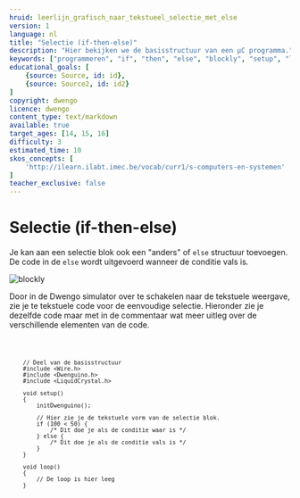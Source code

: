 ```yaml
---
hruid: leerlijn_grafisch_naar_tekstueel_selectie_met_else
version: 1
language: nl
title: "Selectie (if-then-else)"
description: "Hier bekijken we de basisstructuur van een µC programma."
keywords: ["programmeren", "if", "then", "else", "blockly", "setup", "loop", "microcontroller", "µC", "arduino", "dwenguino"]
educational_goals: [
    {source: Source, id: id}, 
    {source: Source2, id: id2}
]
copyright: dwengo
licence: dwengo
content_type: text/markdown
available: true
target_ages: [14, 15, 16]
difficulty: 3
estimated_time: 10
skos_concepts: [
    'http://ilearn.ilabt.imec.be/vocab/curr1/s-computers-en-systemen'
]
teacher_exclusive: false
---
```


# Selectie (if-then-else)

Je kan aan een selectie blok ook een "anders" of <code class="language-cpp">else</code> structuur toevoegen. De code in de <code class="language-cpp">else</code> wordt uitgevoerd wanneer de conditie vals is.

![blockly](@learning-object/leerlijn_grafisch_naar_tekstueel_selectie_blocks_2/nl/1)


Door in de Dwengo simulator over te schakelen naar de tekstuele weergave, zie je te tekstuele code voor de eenvoudige selectie. Hieronder zie je dezelfde code maar met in de commentaar wat meer uitleg over de verschillende elementen van de code.

<div class="dwengo-content dwengo-code-simulator">
    <pre>
<code class="language-cpp" data-filename="filename.cpp">

        // Deel van de basisstructuur
        #include <Wire.h>
        #include <Dwenguino.h>
        #include <LiquidCrystal.h>

        void setup()
        {
            initDwenguino();
            
            // Hier zie je de tekstuele vorm van de selectie blok.
            if (100 < 50) {
                /* Dit doe je als de conditie waar is */
            } else {
                /* Dit doe je als de conditie vals is */
            }
        }

        void loop()
        {
            // De loop is hier leeg
        }

</code>
    </pre>
</div>